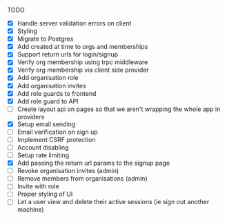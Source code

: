 TODO

- [x] Handle server validation errors on client
- [x] Styling
- [x] Migrate to Postgres
- [x] Add created at time to orgs and memberships
- [x] Support return urls for login/signup
- [x] Verify org membership using trpc middleware
- [x] Verify org membership via client side provider
- [x] Add organisation role
- [x] Add organisation invites
- [x] Add role guards to frontend
- [x] Add role guard to API
- [ ] Create layout api on pages so that we aren't wrapping the whole app in providers
- [x] Setup email sending
- [ ] Email verification on sign up
- [ ] Implement CSRF protection
- [ ] Account disabling
- [ ] Setup rate limiting
- [x] Add passing the return url params to the signup page
- [ ] Revoke organisation invites (admin)
- [ ] Remove members from organisations (admin)
- [ ] Invite with role
- [ ] Proper styling of UI
- [ ] Let a user view and delete their active sessions (ie sign out another machine)
